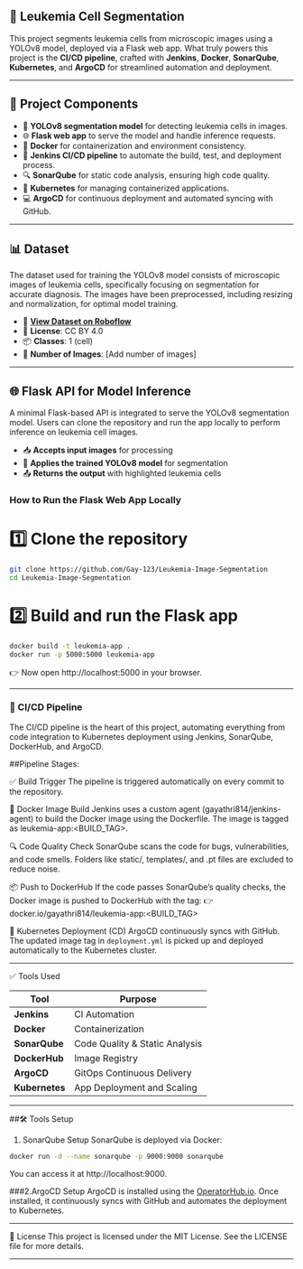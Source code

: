 ## 🧠 Leukemia Cell Segmentation

This project segments leukemia cells from microscopic images using a YOLOv8 model, deployed via a Flask web app. What truly powers this project is the **CI/CD pipeline**, crafted with **Jenkins**, **Docker**, **SonarQube**, **Kubernetes**, and **ArgoCD** for streamlined automation and deployment.

---

## 🔧 Project Components

- 🧠 **YOLOv8 segmentation model** for detecting leukemia cells in images.
- 🌐 **Flask web app** to serve the model and handle inference requests.
- 🐳 **Docker** for containerization and environment consistency.
- 🔄 **Jenkins CI/CD pipeline** to automate the build, test, and deployment process.
- 🔍 **SonarQube** for static code analysis, ensuring high code quality.
- 🚀 **Kubernetes** for managing containerized applications.
- 💻 **ArgoCD** for continuous deployment and automated syncing with GitHub.

---

## 📊 Dataset

The dataset used for training the YOLOv8 model consists of microscopic images of leukemia cells, specifically focusing on segmentation for accurate diagnosis. The images have been preprocessed, including resizing and normalization, for optimal model training.

- 🔗 **[View Dataset on Roboflow](https://universe.roboflow.com/suman-computer-vision/leukemia-riajh/dataset/1)**
- 🧾 **License**: CC BY 4.0
- 📦 **Classes**: 1 (cell)
- 🔢 **Number of Images**: [Add number of images]

---

## 🌐 Flask API for Model Inference

A minimal Flask-based API is integrated to serve the YOLOv8 segmentation model. Users can clone the repository and run the app locally to perform inference on leukemia cell images.

- 📥 **Accepts input images** for processing
- 🧠 **Applies the trained YOLOv8 model** for segmentation
- 📤 **Returns the output** with highlighted leukemia cells

### How to Run the Flask Web App Locally

# 1️⃣ Clone the repository
```bash
git clone https://github.com/Gay-123/Leukemia-Image-Segmentation
cd Leukemia-Image-Segmentation
```
# 2️⃣ Build and run the Flask app
```bash
docker build -t leukemia-app .
docker run -p 5000:5000 leukemia-app
```
👉 Now open http://localhost:5000 in your browser.

---

### **🚀 CI/CD Pipeline**

The CI/CD pipeline is the heart of this project, automating everything from code integration to Kubernetes deployment using Jenkins, SonarQube, DockerHub, and ArgoCD.

##Pipeline Stages:

✅ Build Trigger
The pipeline is triggered automatically on every commit to the repository.

🐳 Docker Image Build
Jenkins uses a custom agent (gayathri814/jenkins-agent) to build the Docker image using the Dockerfile. The image is tagged as leukemia-app:<BUILD_TAG>.

🔍 Code Quality Check
SonarQube scans the code for bugs, vulnerabilities, and code smells. Folders like static/, templates/, and .pt files are excluded to reduce noise.

📦 Push to DockerHub
If the code passes SonarQube’s quality checks, the Docker image is pushed to DockerHub with the tag:
👉 docker.io/gayathri814/leukemia-app:<BUILD_TAG>

🚀 Kubernetes Deployment (CD)
ArgoCD continuously syncs with GitHub. The updated image tag in `deployment.yml` is picked up and deployed automatically to the Kubernetes cluster.

---

✅ Tools Used

| Tool           |        Purpose                        |
| -------------- |---------------------------------------|
| **Jenkins**    |        CI Automation                  |
| **Docker**     |        Containerization               |
| **SonarQube**  |        Code Quality & Static Analysis |
| **DockerHub**  |        Image Registry                 |
| **ArgoCD**     |        GitOps Continuous Delivery     |
| **Kubernetes** |        App Deployment and Scaling     |


---
##🛠️ Tools Setup
1. SonarQube Setup
SonarQube is deployed via Docker:

```bash
docker run -d --name sonarqube -p 9000:9000 sonarqube
```
You can access it at http://localhost:9000.

###2.ArgoCD Setup
ArgoCD is installed using the [OperatorHub.io](https://operatorhub.io/). Once installed, it continuously syncs with GitHub and automates the deployment to Kubernetes.

---
📝 License
This project is licensed under the MIT License. See the LICENSE file for more details.

---



